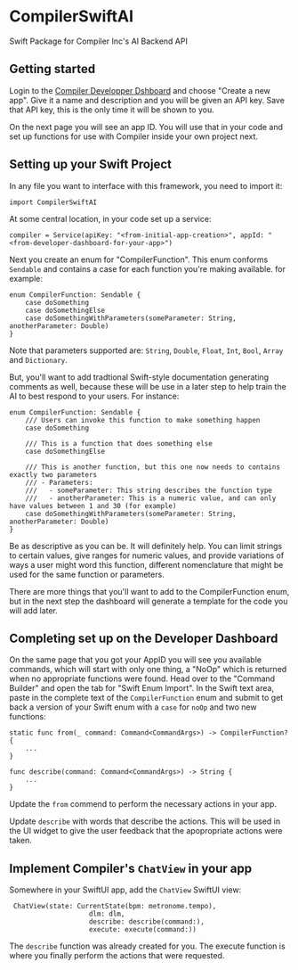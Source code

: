 # CompilerSwiftAI

Swift Package for Compiler Inc's AI Backend API

## Getting started

Login to the [Compiler Developper Dshboard](https://developer.compiler.inc/) and choose "Create a new app".  Give it a name and description and you will be given an API key. Save that API key, this is the only time it will be shown to you. 

On the next page you will see an app ID. You will use that in your code and set up functions for use with Compiler inside your own project next.

## Setting up your Swift Project

In any file you want to interface with this framework, you need to import it:

```import CompilerSwiftAI```

At some central location, in your code set up a service:

```compiler = Service(apiKey: "<from-initial-app-creation>", appId: "<from-developer-dashboard-for-your-app>")```

Next you create an enum for "CompilerFunction".  This enum conforms `Sendable` and contains a case for each function you're making available.  for example:

```
enum CompilerFunction: Sendable {
    case doSomething
    case doSomethingElse
    case doSomethingWithParameters(someParameter: String, anotherParameter: Double)
}
```

Note that parameters supported are: `String`, `Double`, `Float`, `Int`, `Bool`, `Array` and `Dictionary`.

But, you'll want to add tradtional Swift-style documentation generating comments as well, because these will be use in a later step to help train the AI to best respond to your users. For instance:

```
enum CompilerFunction: Sendable {
    /// Users can invoke this function to make something happen
    case doSomething

    /// This is a function that does something else
    case doSomethingElse

    /// This is another function, but this one now needs to contains exactly two parameters
    /// - Parameters:
    ///   - someParameter: This string describes the function type
    ///   - anotherParameter: This is a numeric value, and can only have values between 1 and 30 (for example)
    case doSomethingWithParameters(someParameter: String, anotherParameter: Double)
}
```

Be as descriptive as you can be. It will definitely help.  You can limit strings to certain values, give ranges for numeric values, and provide variations of ways a user might word this function, different nomenclature that might be used for the same function or parameters.

There are more things that you'll want to add to the CompilerFunction enum, but in the next step the dashboard will generate a template for the code you will add later.

## Completing set up on the Developer Dashboard

On the same page that you got your AppID you will see you available commands, which will start with only one thing, a "NoOp" which is returned when no appropriate functions were found.  Head over to the "Command Builder" and open the tab for "Swift Enum Import".  In the Swift text area, paste in the complete text of the `CompilerFunction` enum and submit to get back a version of your Swift enum with a `case` for `noOp` and two new functions:

```
static func from(_ command: Command<CommandArgs>) -> CompilerFunction? {
    ...
}

func describe(command: Command<CommandArgs>) -> String {
    ...
}
```

Update the `from` commend to perform the necessary actions in your app.

Update `describe` with words that describe the actions. This will be used in the UI widget to give the user feedback that the apopropriate actions were taken.

## Implement Compiler's `ChatView` in your app

Somewhere in your SwiftUI app, add the `ChatView` SwiftUI view:

```
 ChatView(state: CurrentState(bpm: metronome.tempo),
                    dlm: dlm,
                    describe: describe(command:),
                    execute: execute(command:))
```

The `describe` function was already created for you.  The execute function is where you finally perform the actions that were requested. 





    
